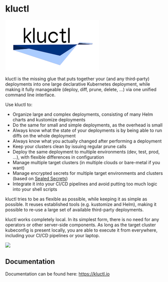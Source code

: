 # kluctl

![kluctl](logo/kluctl.png)

kluctl is the missing glue that puts together your (and any third-party) deployments into one large declarative
Kubernetes deployment, while making it fully manageable (deploy, diff, prune, delete, ...) via one unified command
line interface.

Use kluctl to:
* Organize large and complex deployments, consisting of many Helm charts and kustomize deployments
* Do the same for small and simple deployments, as the overhead is small
* Always know what the state of your deployments is by being able to run diffs on the whole deployment
* Always know what you actually changed after performing a deployment
* Keep your clusters clean by issuing regular prune calls
* Deploy the same deployment to multiple environments (dev, test, prod, ...), with flexible differences in configuration
* Manage multiple target clusters (in multiple clouds or bare-metal if you want)
* Manage encrypted secrets for multiple target environments and clusters (based on [Sealed Secrets](https://github.com/bitnami-labs/sealed-secrets))
* Integrate it into your CI/CD pipelines and avoid putting too much logic into your shell scripts

kluctl tries to be as flexible as possible, while keeping it as simple as possible. It reuses established
tools (e.g. kustomize and Helm), making it possible to re-use a large set of available third-party deployments.

kluctl works completely local. In its simplest form, there is no need for any operators or other server-side components.
As long as the target cluster kubeconfig is present locally, you are able to execute it from everywhere, including your
CI/CD pipelines or your laptop.

![](https://kluctl.io/asciinema/kluctl.gif)

## Documentation

Documentation can be found here: https://kluctl.io
